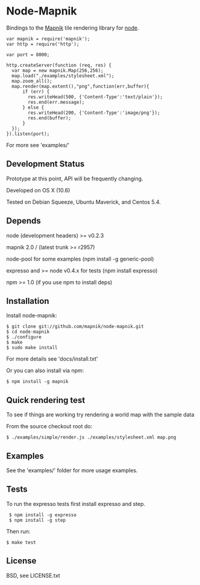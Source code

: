 
# Node-Mapnik
      
  Bindings to the [Mapnik](http://mapnik.org) tile rendering library for [node](http://nodejs.org).
  
    var mapnik = require('mapnik');
    var http = require('http');
    
    var port = 8000;
    
    http.createServer(function (req, res) {
      var map = new mapnik.Map(256,256);
      map.load("./examples/stylesheet.xml");
      map.zoom_all();
      map.render(map.extent(),"png",function(err,buffer){
          if (err) {
            res.writeHead(500, {'Content-Type':'text/plain'});
            res.end(err.message);
          } else {
            res.writeHead(200, {'Content-Type':'image/png'});
            res.end(buffer);
          }
      });
    }).listen(port);
  
  For more see 'examples/'


## Development Status
  
  Prototype at this point, API will be frequently changing.
  
  Developed on OS X (10.6)
  
  Tested on Debian Squeeze, Ubuntu Maverick, and Centos 5.4.
  

## Depends

  node (development headers) >= v0.2.3
  
  mapnik 2.0 / (latest trunk >= r2957)
  
  node-pool for some examples (npm install -g generic-pool)
  
  expresso and >= node v0.4.x for tests (npm install expresso)
  
  npm >= 1.0 (if you use npm to install deps)


## Installation
  
  Install node-mapnik:
  
    $ git clone git://github.com/mapnik/node-mapnik.git
    $ cd node-mapnik
    $ ./configure
    $ make
    $ sudo make install

  For more details see 'docs/install.txt'

  Or you can also install via npm:
  
    $ npm install -g mapnik


## Quick rendering test

  To see if things are working try rendering a world map with the sample data
  
  From the source checkout root do:
  
    $ ./examples/simple/render.js ./examples/stylesheet.xml map.png

  
## Examples

  See the 'examples/' folder for more usage examples.


## Tests

  To run the expresso tests first install expresso and step.
  
     $ npm install -g expresso
     $ npm install -g step
  
  Then run:
  
    $ make test


## License

  BSD, see LICENSE.txt